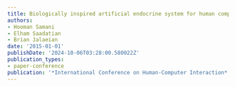 ```yaml
---
title: Biologically inspired artificial endocrine system for human computer interaction
authors:
- Hooman Samani
- Elham Saadatian
- Brian Jalaeian
date: '2015-01-01'
publishDate: '2024-10-06T03:28:00.580022Z'
publication_types:
- paper-conference
publication: '*International Conference on Human-Computer Interaction*'
---
```

